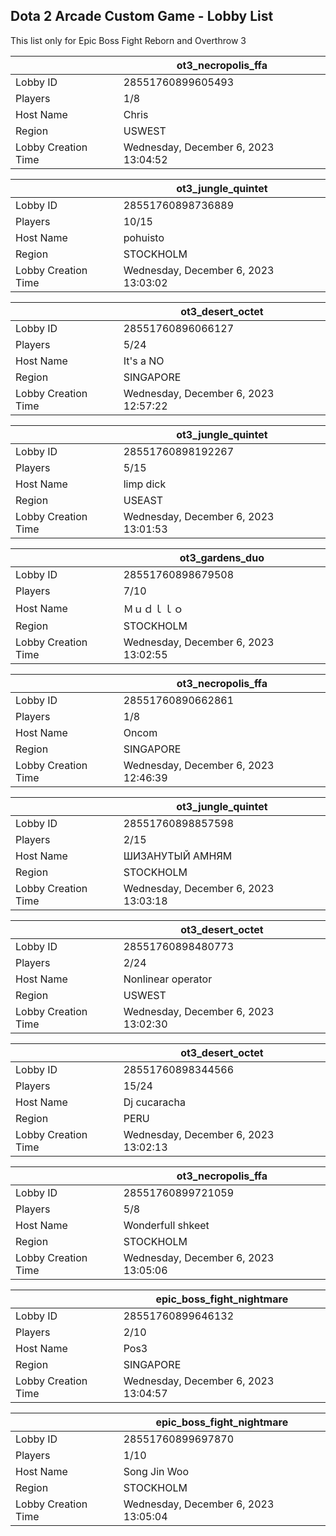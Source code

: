 ## Dota 2 Arcade Custom Game - Lobby List

This list only for Epic Boss Fight Reborn and Overthrow 3

|  | ot3_necropolis_ffa |
| ------ | ------ |
| Lobby ID | 28551760899605493 |
| Players | 1/8 |
| Host Name | Chris |
| Region | USWEST |
| Lobby Creation Time | Wednesday, December 6, 2023 13:04:52 |


|  | ot3_jungle_quintet |
| ------ | ------ |
| Lobby ID | 28551760898736889 |
| Players | 10/15 |
| Host Name | pohuisto |
| Region | STOCKHOLM |
| Lobby Creation Time | Wednesday, December 6, 2023 13:03:02 |


|  | ot3_desert_octet |
| ------ | ------ |
| Lobby ID | 28551760896066127 |
| Players | 5/24 |
| Host Name | It's a NO |
| Region | SINGAPORE |
| Lobby Creation Time | Wednesday, December 6, 2023 12:57:22 |


|  | ot3_jungle_quintet |
| ------ | ------ |
| Lobby ID | 28551760898192267 |
| Players | 5/15 |
| Host Name | limp dick |
| Region | USEAST |
| Lobby Creation Time | Wednesday, December 6, 2023 13:01:53 |


|  | ot3_gardens_duo |
| ------ | ------ |
| Lobby ID | 28551760898679508 |
| Players | 7/10 |
| Host Name | Ｍｕｄｌｌｏ |
| Region | STOCKHOLM |
| Lobby Creation Time | Wednesday, December 6, 2023 13:02:55 |


|  | ot3_necropolis_ffa |
| ------ | ------ |
| Lobby ID | 28551760890662861 |
| Players | 1/8 |
| Host Name | Oncom |
| Region | SINGAPORE |
| Lobby Creation Time | Wednesday, December 6, 2023 12:46:39 |


|  | ot3_jungle_quintet |
| ------ | ------ |
| Lobby ID | 28551760898857598 |
| Players | 2/15 |
| Host Name | ШИЗАНУТЫЙ АМНЯМ |
| Region | STOCKHOLM |
| Lobby Creation Time | Wednesday, December 6, 2023 13:03:18 |


|  | ot3_desert_octet |
| ------ | ------ |
| Lobby ID | 28551760898480773 |
| Players | 2/24 |
| Host Name | Nonlinear operator |
| Region | USWEST |
| Lobby Creation Time | Wednesday, December 6, 2023 13:02:30 |


|  | ot3_desert_octet |
| ------ | ------ |
| Lobby ID | 28551760898344566 |
| Players | 15/24 |
| Host Name | Dj cucaracha |
| Region | PERU |
| Lobby Creation Time | Wednesday, December 6, 2023 13:02:13 |


|  | ot3_necropolis_ffa |
| ------ | ------ |
| Lobby ID | 28551760899721059 |
| Players | 5/8 |
| Host Name | Wonderfull shkeet |
| Region | STOCKHOLM |
| Lobby Creation Time | Wednesday, December 6, 2023 13:05:06 |


|  | epic_boss_fight_nightmare |
| ------ | ------ |
| Lobby ID | 28551760899646132 |
| Players | 2/10 |
| Host Name | Pos3 |
| Region | SINGAPORE |
| Lobby Creation Time | Wednesday, December 6, 2023 13:04:57 |


|  | epic_boss_fight_nightmare |
| ------ | ------ |
| Lobby ID | 28551760899697870 |
| Players | 1/10 |
| Host Name | Song Jin Woo |
| Region | STOCKHOLM |
| Lobby Creation Time | Wednesday, December 6, 2023 13:05:04 |


